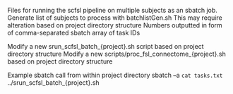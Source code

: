 Files for running the scfsl pipeline on multiple subjects as an sbatch job.
Generate list of subjects to process with batchlistGen.sh
  This may require alteration based on project directory structure
  Numbers outputted in form of comma-separated sbatch array of task IDs

Modify a new srun_scfsl_batch_{project}.sh script based on project directory structure
Modify a new scripts/proc_fsl_connectome_{project}.sh based on project directory structure

Example sbatch call from within project directory
sbatch –a `cat tasks.txt` ../srun_scfsl_batch_{project}.sh
